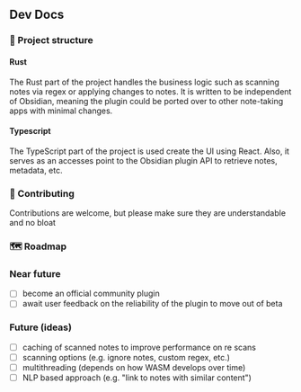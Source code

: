 ## Dev Docs

### 📁 Project structure

#### Rust

The Rust part of the project handles the business logic such as scanning notes via regex or applying changes to notes.
It is written to be independent of Obsidian, meaning the plugin could be ported over to other note-taking apps with minimal changes.

#### Typescript

The TypeScript part of the project is used create the UI using React. Also, it serves as an accesses point to the Obsidian plugin API to retrieve notes, metadata, etc.

### 🤝 Contributing

Contributions are welcome, but please make sure they are understandable and no bloat

### 🗺️ Roadmap

### Near future

- [ ] become an official community plugin
- [ ] await user feedback on the reliability of the plugin to move out of beta

### Future (ideas)

- [ ] caching of scanned notes to improve performance on re scans
- [ ] scanning options (e.g. ignore notes, custom regex, etc.)
- [ ] multithreading (depends on how WASM develops over time)
- [ ] NLP based approach (e.g. "link to notes with similar content")
